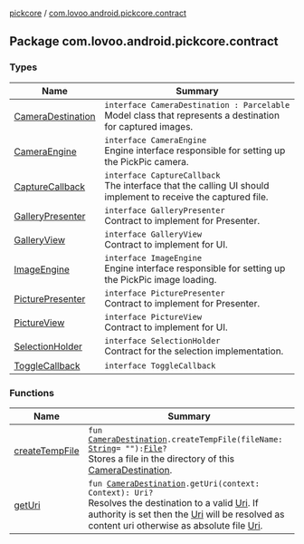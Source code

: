[pickcore](../index.md) / [com.lovoo.android.pickcore.contract](./index.md)

## Package com.lovoo.android.pickcore.contract

### Types

| Name | Summary |
|---|---|
| [CameraDestination](-camera-destination/index.md) | `interface CameraDestination : Parcelable`<br>Model class that represents a destination for captured images. |
| [CameraEngine](-camera-engine/index.md) | `interface CameraEngine`<br>Engine interface responsible for setting up the PickPic camera. |
| [CaptureCallback](-capture-callback/index.md) | `interface CaptureCallback`<br>The interface that the calling UI should implement to receive the captured file. |
| [GalleryPresenter](-gallery-presenter/index.md) | `interface GalleryPresenter`<br>Contract to implement for Presenter. |
| [GalleryView](-gallery-view/index.md) | `interface GalleryView`<br>Contract to implement for UI. |
| [ImageEngine](-image-engine/index.md) | `interface ImageEngine`<br>Engine interface responsible for setting up the PickPic image loading. |
| [PicturePresenter](-picture-presenter/index.md) | `interface PicturePresenter`<br>Contract to implement for Presenter. |
| [PictureView](-picture-view/index.md) | `interface PictureView`<br>Contract to implement for UI. |
| [SelectionHolder](-selection-holder/index.md) | `interface SelectionHolder`<br>Contract for the selection implementation. |
| [ToggleCallback](-toggle-callback/index.md) | `interface ToggleCallback` |

### Functions

| Name | Summary |
|---|---|
| [createTempFile](create-temp-file.md) | `fun `[`CameraDestination`](-camera-destination/index.md)`.createTempFile(fileName: `[`String`](https://kotlinlang.org/api/latest/jvm/stdlib/kotlin/-string/index.html)` = ""): `[`File`](https://docs.oracle.com/javase/8/docs/api/java/io/File.html)`?`<br>Stores a file in the directory of this [CameraDestination](-camera-destination/index.md). |
| [getUri](get-uri.md) | `fun `[`CameraDestination`](-camera-destination/index.md)`.getUri(context: Context): Uri?`<br>Resolves the destination to a valid [Uri](#). If authority is set then the [Uri](#) will be resolved as content uri otherwise as absolute file [Uri](#). |
